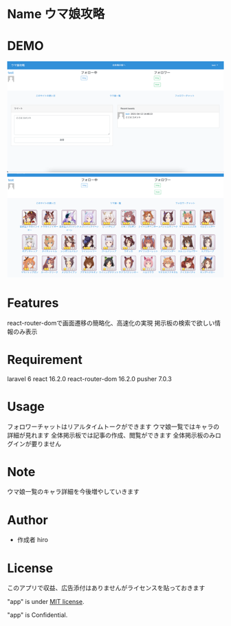 # Name  ウマ娘攻略

# DEMO

<img src="./public/img/test.png">
<img src="./public/img/test2.png">

# Features
react-router-domで画面遷移の簡略化、高速化の実現
掲示板の検索で欲しい情報のみ表示

# Requirement

laravel 6
react 16.2.0
react-router-dom 16.2.0
pusher 7.0.3

# Usage

フォロワーチャットはリアルタイムトークができます
ウマ娘一覧ではキャラの詳細が見れます
全体掲示板では記事の作成、閲覧ができます
全体掲示板のみログインが要りません

# Note

ウマ娘一覧のキャラ詳細を今後増やしていきます

# Author

* 作成者 hiro

# License
このアプリで収益、広告添付はありませんがライセンスを貼っておきます

"app" is under [MIT license](https://umamusume.jp/terms/).
 
"app" is Confidential.